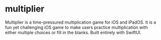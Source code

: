 # multiplier
Multiplier is a time-pressured multiplication game for iOS and iPadOS. It is a fun yet challenging iOS game to make users practice multiplication with either multiple choices or fill in the blanks. Built entirely with SwiftUI.
